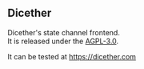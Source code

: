 ## Dicether

Dicether's state channel frontend.<br>
It is released under the [AGPL-3.0](https://www.gnu.org/licenses/agpl-3.0.en.html).

It can be tested at <https://dicether.com>